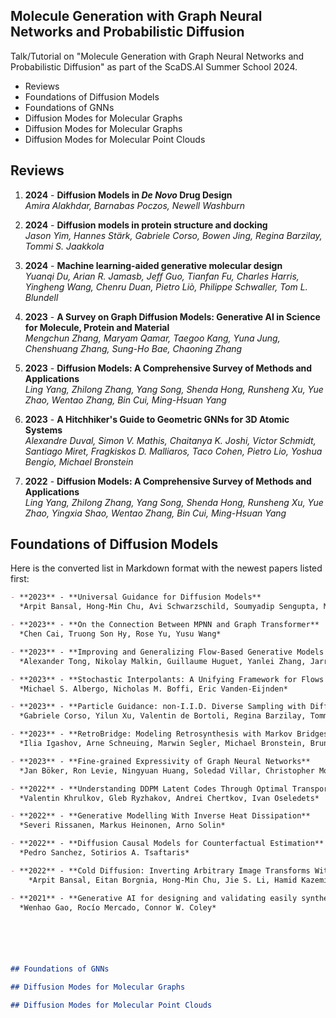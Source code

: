 ## Molecule Generation with Graph Neural Networks and Probabilistic Diffusion

Talk/Tutorial on "Molecule Generation with Graph Neural Networks and Probabilistic Diffusion" as part of the ScaDS.AI Summer School 2024.

- Reviews
- Foundations of Diffusion Models
- Foundations of GNNs
- Diffusion Modes for Molecular Graphs
- Diffusion Modes for Molecular Graphs
- Diffusion Modes for Molecular Point Clouds

## Reviews

1. **2024** - **Diffusion Models in _De Novo_ Drug Design**  
   *Amira Alakhdar, Barnabas Poczos, Newell Washburn*

2. **2024** - **Diffusion models in protein structure and docking**  
   *Jason Yim, Hannes Stärk, Gabriele Corso, Bowen Jing, Regina Barzilay, Tommi S. Jaakkola*

3. **2024** - **Machine learning-aided generative molecular design**  
   *Yuanqi Du, Arian R. Jamasb, Jeff Guo, Tianfan Fu, Charles Harris, Yingheng Wang, Chenru Duan, Pietro Liò, Philippe Schwaller, Tom L. Blundell*

4. **2023** - **A Survey on Graph Diffusion Models: Generative AI in Science for Molecule, Protein and Material**  
   *Mengchun Zhang, Maryam Qamar, Taegoo Kang, Yuna Jung, Chenshuang Zhang, Sung-Ho Bae, Chaoning Zhang*

5. **2023** - **Diffusion Models: A Comprehensive Survey of Methods and Applications**  
   *Ling Yang, Zhilong Zhang, Yang Song, Shenda Hong, Runsheng Xu, Yue Zhao, Wentao Zhang, Bin Cui, Ming-Hsuan Yang*

6. **2023** - **A Hitchhiker's Guide to Geometric GNNs for 3D Atomic Systems**  
   *Alexandre Duval, Simon V. Mathis, Chaitanya K. Joshi, Victor Schmidt, Santiago Miret, Fragkiskos D. Malliaros, Taco Cohen, Pietro Lio, Yoshua Bengio, Michael Bronstein*

7. **2022** - **Diffusion Models: A Comprehensive Survey of Methods and Applications**  
   *Ling Yang, Zhilong Zhang, Yang Song, Shenda Hong, Runsheng Xu, Yue Zhao, Yingxia Shao, Wentao Zhang, Bin Cui, Ming-Hsuan Yang*


## Foundations of Diffusion Models

Here is the converted list in Markdown format with the newest papers listed first:

```markdown
- **2023** - **Universal Guidance for Diffusion Models**  
  *Arpit Bansal, Hong-Min Chu, Avi Schwarzschild, Soumyadip Sengupta, Micah Goldblum, Jonas Geiping, Tom Goldstein*

- **2023** - **On the Connection Between MPNN and Graph Transformer**  
  *Chen Cai, Truong Son Hy, Rose Yu, Yusu Wang*

- **2023** - **Improving and Generalizing Flow-Based Generative Models with Minibatch Optimal Transport**  
  *Alexander Tong, Nikolay Malkin, Guillaume Huguet, Yanlei Zhang, Jarrid Rector-Brooks, Kilian Fatras, Guy Wolf, Yoshua Bengio*

- **2023** - **Stochastic Interpolants: A Unifying Framework for Flows and Diffusions**  
  *Michael S. Albergo, Nicholas M. Boffi, Eric Vanden-Eijnden*

- **2023** - **Particle Guidance: non-I.I.D. Diverse Sampling with Diffusion Models**  
  *Gabriele Corso, Yilun Xu, Valentin de Bortoli, Regina Barzilay, Tommi Jaakkola*

- **2023** - **RetroBridge: Modeling Retrosynthesis with Markov Bridges**  
  *Ilia Igashov, Arne Schneuing, Marwin Segler, Michael Bronstein, Bruno Correia*

- **2023** - **Fine-grained Expressivity of Graph Neural Networks**  
  *Jan Böker, Ron Levie, Ningyuan Huang, Soledad Villar, Christopher Morris*

- **2022** - **Understanding DDPM Latent Codes Through Optimal Transport**  
  *Valentin Khrulkov, Gleb Ryzhakov, Andrei Chertkov, Ivan Oseledets*

- **2022** - **Generative Modelling With Inverse Heat Dissipation**  
  *Severi Rissanen, Markus Heinonen, Arno Solin*

- **2022** - **Diffusion Causal Models for Counterfactual Estimation**  
  *Pedro Sanchez, Sotirios A. Tsaftaris*

- **2022** - **Cold Diffusion: Inverting Arbitrary Image Transforms Without Noise**
    *Arpit Bansal, Eitan Borgnia, Hong-Min Chu, Jie S. Li, Hamid Kazemi, Furong Huang, Micah Goldblum, Jonas Geiping, Tom Goldstein*

- **2021** - **Generative AI for designing and validating easily synthesizable and structurally novel antibiotics**  
  *Wenhao Gao, Rocío Mercado, Connor W. Coley*






## Foundations of GNNs

## Diffusion Modes for Molecular Graphs

## Diffusion Modes for Molecular Point Clouds

